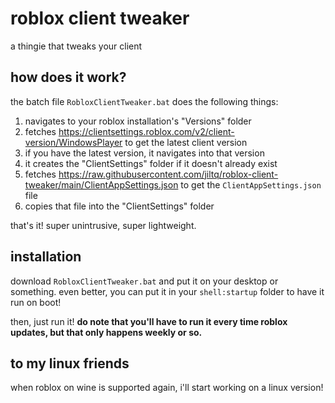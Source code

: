 # roblox client tweaker
a thingie that tweaks your client

## how does it work?
the batch file `RobloxClientTweaker.bat` does the following things:

1) navigates to your roblox installation's "Versions" folder
2) fetches https://clientsettings.roblox.com/v2/client-version/WindowsPlayer to get the latest client version
3) if you have the latest version, it navigates into that version
4) it creates the "ClientSettings" folder if it doesn't already exist
5) fetches https://raw.githubusercontent.com/jiltq/roblox-client-tweaker/main/ClientAppSettings.json to get the `ClientAppSettings.json` file
6) copies that file into the "ClientSettings" folder

that's it! super unintrusive, super lightweight.

## installation
download `RobloxClientTweaker.bat` and put it on your desktop or something. even better, you can put it in your `shell:startup` folder to have it run on boot!

then, just run it! **do note that you'll have to run it every time roblox updates, but that only happens weekly or so.**

## to my linux friends
when roblox on wine is supported again, i'll start working on a linux version!
